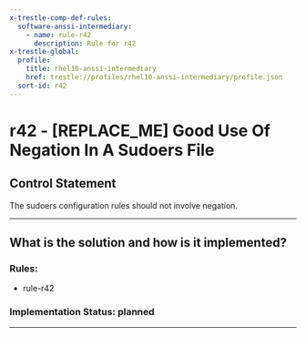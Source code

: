 ```yaml
---
x-trestle-comp-def-rules:
  software-anssi-intermediary:
    - name: rule-r42
      description: Rule for r42
x-trestle-global:
  profile:
    title: rhel10-anssi-intermediary
    href: trestle://profiles/rhel10-anssi-intermediary/profile.json
  sort-id: r42
---
```


# r42 - \[REPLACE_ME\] Good Use Of Negation In A Sudoers File

## Control Statement

The sudoers configuration rules should not involve negation.

______________________________________________________________________

## What is the solution and how is it implemented?

<!-- For implementation status enter one of: implemented, partial, planned, alternative, not-applicable -->

<!-- Note that the list of rules under ### Rules: is read-only and changes will not be captured after assembly to JSON -->

<!-- Add control implementation description here for control: r42 -->

### Rules:

  - rule-r42

### Implementation Status: planned

______________________________________________________________________
